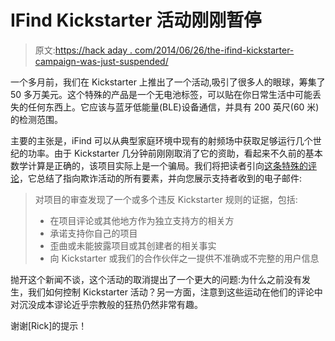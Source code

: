 # IFind Kickstarter 活动刚刚暂停

> 原文:[https://hack aday . com/2014/06/26/the-ifind-kickstarter-campaign-was-just-suspended/](https://hackaday.com/2014/06/26/the-ifind-kickstarter-campaign-was-just-suspended/)

一个多月前，我们在 Kickstarter 上推出了一个活动,吸引了很多人的眼球，筹集了 50 多万美元。这个特殊的产品是一个无电池标签，可以贴在你日常生活中可能丢失的任何东西上。它应该与蓝牙低能量(BLE)设备通信，并具有 200 英尺(60 米)的检测范围。

主要的主张是，iFind 可以从典型家庭环境中现有的射频场中获取足够运行几个世纪的功率。由于 Kickstarter 几分钟前刚刚取消了它的资助，看起来不久前的基本数学计算是正确的，该项目实际上是一个骗局。我们将把读者引向[这条特殊的评论](https://www.kickstarter.com/projects/yuansong84/ifind-the-worlds-first-battery-free-item-locating/comments?cursor=7108461#comment-7108460)，它总结了指向欺诈活动的所有要素，并向您展示支持者收到的电子邮件:

> 对项目的审查发现了一个或多个违反 Kickstarter 规则的证据，包括:
> 
> *   在项目评论或其他地方作为独立支持方的相关方
> *   承诺支持你自己的项目
> *   歪曲或未能披露项目或其创建者的相关事实
> *   向 Kickstarter 或我们的合作伙伴之一提供不准确或不完整的用户信息

抛开这个新闻不谈，这个活动的取消提出了一个更大的问题:为什么之前没有发生，我们如何控制 Kickstarter 活动？另一方面，注意到这些运动在他们的评论中对沉没成本谬论近乎宗教般的狂热仍然非常有趣。

谢谢[Rick]的提示！